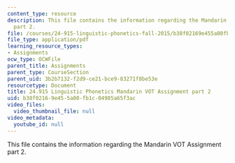 ```yaml
---
content_type: resource
description: This file contains the information regarding the Mandarin VOT Assignment
  part 2.
file: /courses/24-915-linguistic-phonetics-fall-2015/b38f02169e455a00fb1c04985a65f3ac_MIT24_915F15_Assignment2_2.pdf
file_type: application/pdf
learning_resource_types:
- Assignments
ocw_type: OCWFile
parent_title: Assignments
parent_type: CourseSection
parent_uid: 3b2b7132-f2d9-ce21-bce9-83271f8be53e
resourcetype: Document
title: 24.915 Linguistic Phonetics Mandarin VOT Assignment part 2
uid: b38f0216-9e45-5a00-fb1c-04985a65f3ac
video_files:
  video_thumbnail_file: null
video_metadata:
  youtube_id: null
---
```

This file contains the information regarding the Mandarin VOT Assignment part 2.

